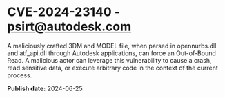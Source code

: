 # CVE-2024-23140 - psirt@autodesk.com

A maliciously crafted 3DM and MODEL file, when parsed in opennurbs.dll and atf_api.dll through Autodesk applications, can force an Out-of-Bound Read. A malicious actor can leverage this vulnerability to cause a crash, read sensitive data, or execute arbitrary code in the context of the current process.

**Publish date:** 2024-06-25
